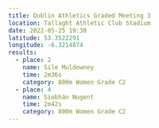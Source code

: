 ```yaml
---
title: Dublin Athletics Graded Meeting 3
location: Tallaght Athletic Club Stadium 
date: 2022-05-25 19:30
latitude: 53.3522291
longitude: -6.3214874
results:
  - place: 2
    name: Sile Muldowney
    time: 2m36s
    category: 800m Women Grade C2
  - place: 4
    name: Siobhán Nugent
    time: 2m42s
    category: 800m Women Grade C2
---
```

